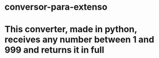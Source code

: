 # conversor-para-extenso
# This converter, made in python, receives any number between 1 and 999 and returns it in full
